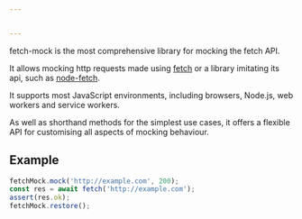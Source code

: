 ```yaml
---


---
```

fetch-mock is the most comprehensive library for mocking the fetch API.

It allows mocking http requests made using [fetch](https://fetch.spec.whatwg.org/) or a library imitating its api, such as [node-fetch](https://www.npmjs.com/package/node-fetch).

It supports most JavaScript environments, including browsers, Node.js, web workers and service workers.

As well as shorthand methods for the simplest use cases, it offers a flexible API for customising all aspects of mocking behaviour.

## Example

```js
fetchMock.mock('http://example.com', 200);
const res = await fetch('http://example.com');
assert(res.ok);
fetchMock.restore();
```
